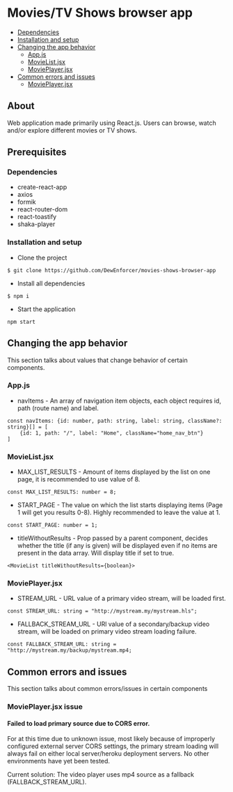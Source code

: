 # Movies/TV Shows browser app
- [Dependencies](#dependencies)
- [Installation and setup](#installation-and-setup)
- [Changing the app behavior](#changing-the-app-behavior)
    - [App.js](#app.js)
    - [MovieList.jsx](#movielist.jsx)
    - [MoviePlayer.jsx](#movieplayer.jsx)
- [Common errors and issues](#common-errors-and-issues)
    - [MoviePlayer.jsx](#movieplayer.jsx-issue)
## About
Web application made primarily using React.js. Users can browse, watch and/or explore different movies or TV shows.
## Prerequisites 
### Dependencies
* create-react-app
* axios
* formik
* react-router-dom
* react-toastify
* shaka-player
### Installation and setup
* Clone the project
```
$ git clone https://github.com/DewEnforcer/movies-shows-browser-app
```
* Install all dependencies
```
$ npm i
```
* Start the application
```
npm start
```
## Changing the app behavior
This section talks about values that change behavior of certain components.

### App.js
* navItems - An array of navigation item objects, each object requires id, path (route name) and label.
```
const navItems: {id: number, path: string, label: string, className?: string}[] = [
    {id: 1, path: "/", label: "Home", className="home_nav_btn"}
]
```
### MovieList.jsx
* MAX_LIST_RESULTS - Amount of items displayed by the list on one page, it is recommended to use value of 8.
```
const MAX_LIST_RESULTS: number = 8;
```
* START_PAGE - The value on which the list starts displaying items (Page 1 will get you results 0-8). Highly recommended to leave the value at 1.
```
const START_PAGE: number = 1;
```
* titleWithoutResults - Prop passed by a parent component, decides whether the title (if any is given) will be displayed even if no items are present in the data array. Will display title if set to true.
```
<MovieList titleWithoutResults={boolean}>
```
### MoviePlayer.jsx
* STREAM_URL - URL value of a primary video stream, will be loaded first.
```
const STREAM_URL: string = "http://mystream.my/mystream.hls";
```
* FALLBACK_STREAM_URL - URl value of a secondary/backup video stream, will be loaded on primary video stream loading failure.
```
const FALLBACK_STREAM_URL: string = "http://mystream.my/backup/mystream.mp4;
```
## Common errors and issues
This section talks about common errors/issues in certain components

### MoviePlayer.jsx issue
#### Failed to load primary source due to CORS error.
For at this time due to unknown issue, most likely because of improperly configured external server CORS settings, the primary stream loading will always fail on either local server/heroku deployment servers. No other environments have yet been tested.

Current solution: The video player uses mp4 source as a fallback (FALLBACK_STREAM_URL).


